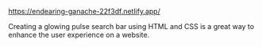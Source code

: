 https://endearing-ganache-22f3df.netlify.app/

Creating a glowing pulse search bar using HTML and CSS is a great way to enhance the user experience on a website.
